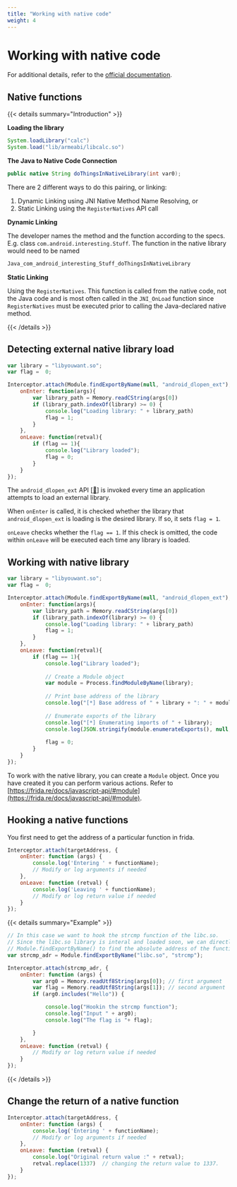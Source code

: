 ```yaml
---
title: "Working with native code"
weight: 4
---
```


# Working with native code

For additional details, refer to the [official documentation](https://frida.re/docs/javascript-api/).

## Native functions

{{< details summary="Introduction" >}}

**Loading the library**

```java
System.loadLibrary("calc")
System.load("lib/armeabi/libcalc.so")
```

**The Java to Native Code Connection**

```java
public native String doThingsInNativeLibrary(int var0);
```

There are 2 different ways to do this pairing, or linking:

1. Dynamic Linking using JNI Native Method Name Resolving, or
2. Static Linking using the `RegisterNatives` API call

**Dynamic Linking**

The developer names the method and the function according to the specs. E.g. class `com.android.interesting.Stuff`. The function in the native library would need to be named

```c
Java_com_android_interesting_Stuff_doThingsInNativeLibrary
```

**Static Linking**

Using the `RegisterNatives`. This function is called from the native code, not the Java code and is most often called in the `JNI_OnLoad` function since `RegisterNatives` must be executed prior to calling the Java-declared native method.

{{< /details >}}

## Detecting external native library load

```javascript
var library = "libyouwant.so";
var flag =  0;

Interceptor.attach(Module.findExportByName(null, "android_dlopen_ext"), {
    onEnter: function(args){
        var library_path = Memory.readCString(args[0])
        if (library_path.indexOf(library) >= 0) {
            console.log("Loading library: " + library_path)
            flag = 1;
        }
    },
    onLeave: function(retval){
        if (flag == 1){
            console.log("Library loaded");
            flag = 0;
        }
    }
});
```

The `android_dlopen_ext` API  \[[🔗](https://developer.android.com/ndk/reference/group/libdl#android_dlopen_ext)] is invoked every time an application attempts to load an external library.&#x20;

When `onEnter` is called, it is checked whether the library that `android_dlopen_ext` is loading is the desired library. If so, it sets `flag = 1`.&#x20;

`onLeave` checks whether the `flag == 1`. If this check is omitted, the code within `onLeave` will be executed each time any library is loaded.

## Working with native library

```javascript
var library = "libyouwant.so";
var flag =  0;

Interceptor.attach(Module.findExportByName(null, "android_dlopen_ext"), {
    onEnter: function(args){
        var library_path = Memory.readCString(args[0])
        if (library_path.indexOf(library) >= 0) {
            console.log("Loading library: " + library_path)
            flag = 1;
        }
    },
    onLeave: function(retval){
        if (flag == 1){
            console.log("Library loaded");
            
            // Create a Module object
            var module = Process.findModuleByName(library);
            
            // Print base address of the library
            console.log("[*] Base address of " + library + ": " + module.base);
            
            // Enumerate exports of the library
            console.log("[*] Enumerating imports of " + library);
            console.log(JSON.stringify(module.enumerateExports(), null, 2));
            
            flag = 0;
        }
    }
});
```

To work with the native library, you can create a `Module` object. Once you have created it you can perform various actions. Refer to [https://frida.re/docs/javascript-api/#module](https://frida.re/docs/javascript-api/#module).

## Hooking a native functions

You first need to get the address of a particular function in frida.

```javascript
Interceptor.attach(targetAddress, {
    onEnter: function (args) {
        console.log('Entering ' + functionName);
        // Modify or log arguments if needed
    },
    onLeave: function (retval) {
        console.log('Leaving ' + functionName);
        // Modify or log return value if needed
    }
});
```

{{< details summary="Example" >}}

```javascript
// In this case we want to hook the strcmp function of the libc.so.
// Since the libc.so library is interal and loaded soon, we can directly use
// Module.findExportByName() to find the absolute address of the function.
var strcmp_adr = Module.findExportByName("libc.so", "strcmp");

Interceptor.attach(strcmp_adr, {
    onEnter: function (args) {
        var arg0 = Memory.readUtf8String(args[0]); // first argument
        var flag = Memory.readUtf8String(args[1]); // second argument
        if (arg0.includes("Hello")) {

            console.log("Hookin the strcmp function");
            console.log("Input " + arg0);
            console.log("The flag is "+ flag);

        }
    },
    onLeave: function (retval) {
        // Modify or log return value if needed
    }
});
```

{{< /details >}}

## Change the return of a native function

```javascript
Interceptor.attach(targetAddress, {
    onEnter: function (args) {
        console.log('Entering ' + functionName);
        // Modify or log arguments if needed
    },
    onLeave: function (retval) { 
        console.log("Original return value :" + retval);
        retval.replace(1337)  // changing the return value to 1337.
    }
});
```
